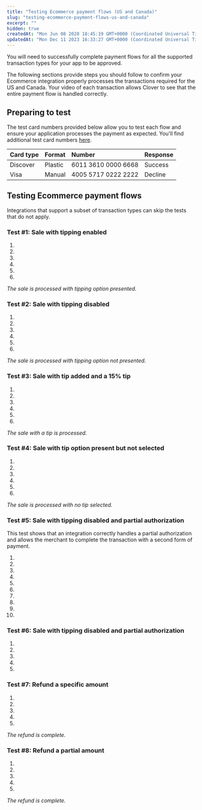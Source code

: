 ```yaml
---
title: "Testing Ecommerce payment flows (US and Canada)"
slug: "testing-ecommerce-payment-flows-us-and-canada"
excerpt: ""
hidden: true
createdAt: "Mon Jun 08 2020 18:45:19 GMT+0000 (Coordinated Universal Time)"
updatedAt: "Mon Dec 11 2023 16:33:27 GMT+0000 (Coordinated Universal Time)"
---
```

You will need to successfully complete payment flows for all the supported transaction types for your app to be approved.

The following sections provide steps you should follow to confirm your Ecommerce integration properly processes the transactions required for the US and Canada. Your video of each transaction allows Clover to see that the entire payment flow is handled correctly.

## Preparing to test

The test card numbers provided below allow you to test each flow and ensure your application processes the payment as expected. You'll find additional test card numbers [here](https://docs.clover.com/docs/test-card-numbers).

| Card type | Format  | Number              | Response |
| :-------- | :------ | :------------------ | :------- |
| Discover  | Plastic | 6011 3610 0000 6668 | Success  |
| Visa      | Manual  | 4005 5717 0222 2222 | Decline  |

## Testing Ecommerce payment flows

Integrations that support a subset of transaction types can skip the tests that do not apply.

### Test #1: Sale with tipping enabled

1.
2.
3.
4.
5.
6.

_The sale is processed with tipping option presented._

### Test #2: Sale with tipping disabled

1.
2.
3.
4.
5.
6.

_The sale is processed with tipping option _not_ presented._

### Test #3: Sale with tip added and a 15% tip

1.
2.
3.
4.
5.
6.

_The sale with a tip is processed._

### Test #4: Sale with tip option present but not selected

1.
2.
3.
4.
5.
6.

_The sale is processed with no tip selected._

### Test #5: Sale with tipping disabled and partial authorization

This test shows that an integration correctly handles a partial authorization and allows the merchant to complete the transaction with a second form of payment.

1.
2.
3.
4.
5.
6.
7.
8.
9.
10.

### Test #6: Sale with tipping disabled and partial authorization

1.
2.
3.
4.
5.

### Test #7: Refund a specific amount

1.
2.
3.
4.
5.

_The refund is complete._

### Test #8: Refund a partial amount

1.
2.
3.
4.
5.

_The refund is complete._
